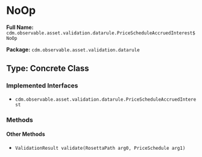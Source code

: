 # NoOp

**Full Name:** `cdm.observable.asset.validation.datarule.PriceScheduleAccruedInterest$NoOp`

**Package:** `cdm.observable.asset.validation.datarule`

## Type: Concrete Class

### Implemented Interfaces

- `cdm.observable.asset.validation.datarule.PriceScheduleAccruedInterest`

### Methods

#### Other Methods

- `ValidationResult validate(RosettaPath arg0, PriceSchedule arg1)`

